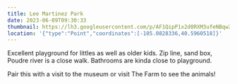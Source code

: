 ```yaml
---
title: Lee Martinez Park
date: 2023-06-09T09:30:33
thumbnail: https://lh3.googleusercontent.com/p/AF1QipP1x2d0RXM3ufeNBqwZ0ggKYLKA9Y-HKQKbJfS4=s1360-w1360-h1020
location: '{"type":"Point","coordinates":[-105.0828336,40.5960518]}'
---
```

Excellent playground for littles as well as older kids. Zip line, sand box, Poudre river is a close walk. Bathrooms are kinda close to playground.

Pair this with a visit to the museum or visit The Farm to see the animals!